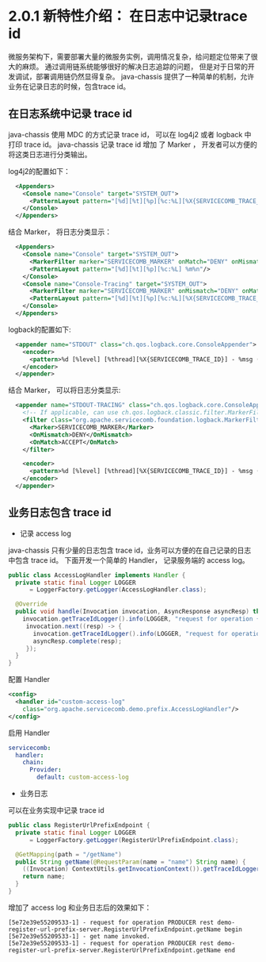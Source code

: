 # 2.0.1 新特性介绍： 在日志中记录trace id

微服务架构下，需要部署大量的微服务实例，调用情况复杂，给问题定位带来了很大的麻烦。 通过调用链系统能够很好的解决日志追踪的问题，
但是对于日常的开发调试，部署调用链仍然显得复杂。 java-chassis 提供了一种简单的机制，允许业务在记录日志的时候，包含trace id。 

## 在日志系统中记录 trace id

java-chassis 使用 MDC 的方式记录 trace id， 可以在 log4j2 或者 logback 中打印 trace id。 java-chassis 记录 trace id 增加
了 Marker ， 开发者可以方便的将这类日志进行分类输出。 

log4j2的配置如下：

```xml
  <Appenders>
    <Console name="Console" target="SYSTEM_OUT">
      <PatternLayout pattern="[%d][%t][%p][%c:%L][%X{SERVICECOMB_TRACE_ID}] %m%n"/>
    </Console>
  </Appenders>
```

结合 Marker， 将日志分类显示：

```xml
  <Appenders>
    <Console name="Console" target="SYSTEM_OUT">
      <MarkerFilter marker="SERVICECOMB_MARKER" onMatch="DENY" onMismatch="ACCEPT"/>
      <PatternLayout pattern="[%d][%t][%p][%c:%L] %m%n"/>
    </Console>
    <Console name="Console-Tracing" target="SYSTEM_OUT">
      <MarkerFilter marker="SERVICECOMB_MARKER" onMismatch="DENY" onMatch="ACCEPT"/>
      <PatternLayout pattern="[%d][%t][%p][%c:%L][%X{SERVICECOMB_TRACE_ID}] %m%n"/>
    </Console>
  </Appenders>
```

logback的配置如下:

```xml
  <appender name="STDOUT" class="ch.qos.logback.core.ConsoleAppender">
    <encoder>
      <pattern>%d [%level] [%thread][%X{SERVICECOMB_TRACE_ID}] - %msg (%F:%L\)%n</pattern>
    </encoder>
  </appender>
```

结合 Marker， 可以将日志分类显示:

```xml
  <appender name="STDOUT-TRACING" class="ch.qos.logback.core.ConsoleAppender">
    <!-- If applicable, can use ch.qos.logback.classic.filter.MarkerFilter -->
    <filter class="org.apache.servicecomb.foundation.logback.MarkerFilter">
      <Marker>SERVICECOMB_MARKER</Marker>
      <OnMismatch>DENY</OnMismatch>
      <OnMatch>ACCEPT</OnMatch>
    </filter>

    <encoder>
      <pattern>%d [%level] [%thread][%X{SERVICECOMB_TRACE_ID}] - %msg (%F:%L\)%n</pattern>
    </encoder>
  </appender>
```

## 业务日志包含 trace id

* 记录 access log

java-chassis 只有少量的日志包含 trace id，业务可以方便的在自己记录的日志中包含 trace id。 下面开发一个简单的 Handler， 记录服务端的
access log。 

```java
public class AccessLogHandler implements Handler {
  private static final Logger LOGGER
      = LoggerFactory.getLogger(AccessLogHandler.class);

  @Override
  public void handle(Invocation invocation, AsyncResponse asyncResp) throws Exception {
    invocation.getTraceIdLogger().info(LOGGER, "request for operation {} begin", invocation.getInvocationQualifiedName());
     invocation.next((resp) -> {
       invocation.getTraceIdLogger().info(LOGGER, "request for operation {} end", invocation.getInvocationQualifiedName());
       asyncResp.complete(resp);
     });
  }
} 
```

配置 Handler

```xml
<config>
  <handler id="custom-access-log"
    class="org.apache.servicecomb.demo.prefix.AccessLogHandler"/>
</config>

```

启用 Handler

```yaml
servicecomb:
  handler:
    chain:
      Provider:
        default: custom-access-log
```

* 业务日志

可以在业务实现中记录 trace id

```java
public class RegisterUrlPrefixEndpoint {
  private static final Logger LOGGER
      = LoggerFactory.getLogger(RegisterUrlPrefixEndpoint.class);

  @GetMapping(path = "/getName")
  public String getName(@RequestParam(name = "name") String name) {
    ((Invocation) ContextUtils.getInvocationContext()).getTraceIdLogger().info(LOGGER, "get name invoked.");
    return name;
  }
}
```

增加了 access log 和业务日志后的效果如下：

```text
[5e72e39e55209533-1] - request for operation PRODUCER rest demo-register-url-prefix-server.RegisterUrlPrefixEndpoint.getName begin
[5e72e39e55209533-1] - get name invoked. 
[5e72e39e55209533-1] - request for operation PRODUCER rest demo-register-url-prefix-server.RegisterUrlPrefixEndpoint.getName end
```

